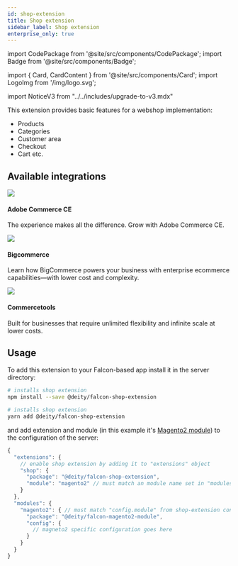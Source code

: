 ```yaml
---
id: shop-extension
title: Shop extension 
sidebar_label: Shop extension
enterprise_only: true
---
```


import CodePackage from '@site/src/components/CodePackage';
import Badge from '@site/src/components/Badge';

import { Card, CardContent } from '@site/src/components/Card';
import LogoImg from '/img/logo.svg';

import NoticeV3 from "../../includes/upgrade-to-v3.mdx"

<NoticeV3 />

<CodePackage name="@deity/falcon-shop-extension" /> 

This extension provides basic features for a webshop implementation:

- Products
- Categories
- Customer area
- Checkout
- Cart etc.

## Available integrations

<div className="flex">
  <Card to="/docs/integrations/magento2">
    <div className="round-icon">
      <img src="/docs/img/icons/adobe.svg" />
    </div>
    <h4>Adobe Commerce CE</h4>
    <p>The experience makes all the difference. Grow with Adobe Commerce CE.</p>
  </Card>
  <Card to="/docs/integrations/bigcommerce">
    <div className="round-icon">
      <img src="/docs/img/icons/bigcommerce.svg" />
    </div>
    <h4>Bigcommerce</h4>
    <p>
      Learn how BigCommerce powers your business with enterprise ecommerce capabilities—with lower cost and complexity.
    </p>
  </Card>
  <Card to="/docs/integrations/commercetools">
    <div className="round-icon">
      <img src="/docs/img/icons/commercetools.svg" />
    </div>
    <h4>Commercetools</h4>
    <p>Built for businesses that require unlimited flexibility and infinite scale at lower costs.</p>
  </Card>
</div>

## Usage

To add this extension to your Falcon-based app install it in the server directory:

<!--DOCUSAURUS_CODE_TABS-->

<!--npm-->

```bash
# installs shop extension
npm install --save @deity/falcon-shop-extension
```

<!--Yarn-->

```bash
# installs shop extension
yarn add @deity/falcon-shop-extension
```

<!--END_DOCUSAURUS_CODE_TABS-->

and add extension and module (in this example it's [Magento2 module](/docs/integrations/magento2)) to the configuration of the server:

```js
{
  "extensions": {
    // enable shop extension by adding it to "extensions" object
    "shop": {
      "package": "@deity/falcon-shop-extension",
      "module": "magento2" // must match an module name set in "modules" object below
    }
  },
  "modules": {
    "magento2": { // must match "config.module" from shop-extension configuration
      "package": "@deity/falcon-magento2-module",
      "config": {
        // magneto2 specific configuration goes here
      }
    }
  }
}
```
